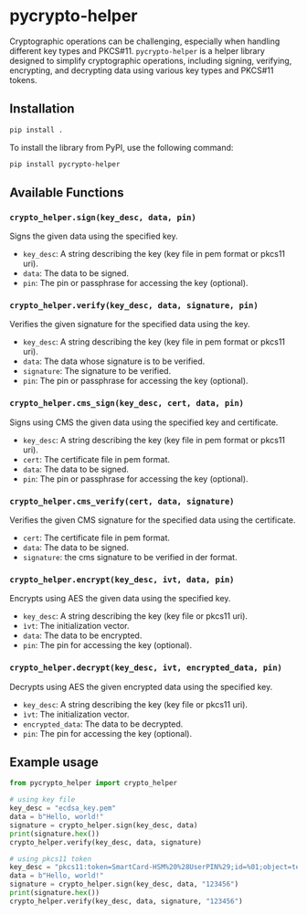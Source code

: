 # pycrypto-helper

Cryptographic operations can be challenging, especially when handling different key types and PKCS#11. 
`pycrypto-helper` is a helper library designed to simplify cryptographic operations, including signing, verifying, encrypting, and decrypting data using various key types and PKCS#11 tokens.

## Installation

```bash
pip install .
```


To install the library from PyPI, use the following command:

```bash
pip install pycrypto-helper
```

## Available Functions

### `crypto_helper.sign(key_desc, data, pin)`

Signs the given data using the specified key.

- `key_desc`: A string describing the key (key file in pem format or pkcs11 uri).
- `data`: The data to be signed.
- `pin`: The pin or passphrase for accessing the key (optional).

### `crypto_helper.verify(key_desc, data, signature, pin)`

Verifies the given signature for the specified data using the key.

- `key_desc`: A string describing the key (key file in pem format or pkcs11 uri).
- `data`: The data whose signature is to be verified.
- `signature`: The signature to be verified.
- `pin`: The pin or passphrase for accessing the key (optional).

### `crypto_helper.cms_sign(key_desc, cert, data, pin)`

Signs using CMS the given data using the specified key and certificate.

- `key_desc`: A string describing the key (key file in pem format or pkcs11 uri).
- `cert`: The certificate file in pem format.
- `data`: The data to be signed.
- `pin`: The pin or passphrase for accessing the key (optional).

### `crypto_helper.cms_verify(cert, data, signature)`

Verifies the given CMS signature for the specified data using the certificate.

- `cert`: The certificate file in pem format.
- `data`: The data to be signed.
- `signature`: the cms signature to be verified in der format.

### `crypto_helper.encrypt(key_desc, ivt, data, pin)`

Encrypts using AES the given data using the specified key.

- `key_desc`: A string describing the key (key file or pkcs11 uri).
- `ìvt`: The initialization vector.
- `data`: The data to be encrypted.
- `pin`: The pin for accessing the key (optional).

### `crypto_helper.decrypt(key_desc, ivt, encrypted_data, pin)`

Decrypts using AES the given encrypted data using the specified key.

- `key_desc`: A string describing the key (key file or pkcs11 uri).
- `ìvt`: The initialization vector.
- `encrypted_data`: The data to be decrypted.
- `pin`: The pin for accessing the key (optional).

## Example usage

```python
from pycrypto_helper import crypto_helper

# using key file
key_desc = "ecdsa_key.pem"
data = b"Hello, world!"
signature = crypto_helper.sign(key_desc, data)
print(signature.hex())
crypto_helper.verify(key_desc, data, signature)

# using pkcs11 token
key_desc = "pkcs11:token=SmartCard-HSM%20%28UserPIN%29;id=%01;object=testkeyECp256"
data = b"Hello, world!"
signature = crypto_helper.sign(key_desc, data, "123456")
print(signature.hex())
crypto_helper.verify(key_desc, data, signature, "123456")
```

